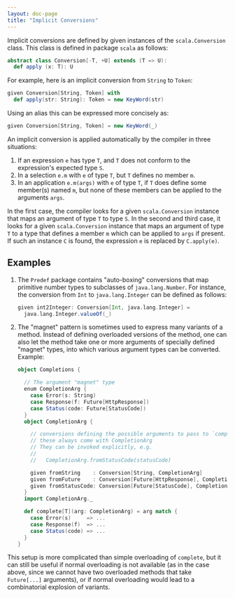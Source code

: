 ```yaml
---
layout: doc-page
title: "Implicit Conversions"
---
```


Implicit conversions are defined by given instances of the `scala.Conversion` class.
This class is defined in package `scala` as follows:

```scala
abstract class Conversion[-T, +U] extends (T => U):
  def apply (x: T): U
```

For example, here is an implicit conversion from `String` to `Token`:

```scala
given Conversion[String, Token] with
  def apply(str: String): Token = new KeyWord(str)
```

Using an alias this can be expressed more concisely as:

```scala
given Conversion[String, Token] = new KeyWord(_)
```

An implicit conversion is applied automatically by the compiler in three situations:

1. If an expression `e` has type `T`, and `T` does not conform to the expression's expected type `S`.
2. In a selection `e.m` with `e` of type `T`, but `T` defines no member `m`.
3. In an application `e.m(args)` with `e` of type `T`, if `T` does define
   some member(s) named `m`, but none of these members can be applied to the arguments `args`.

In the first case, the compiler looks for a given `scala.Conversion` instance that maps
an argument of type `T` to type `S`. In the second and third
case, it looks for a given `scala.Conversion` instance that maps an argument of type `T`
to a type that defines a member `m` which can be applied to `args` if present.
If such an instance `C` is found, the expression `e` is replaced by `C.apply(e)`.

## Examples

1. The `Predef` package contains "auto-boxing" conversions that map primitive
   number types to subclasses of `java.lang.Number`. For instance, the conversion
   from `Int` to `java.lang.Integer` can be defined as follows:

   ```scala
   given int2Integer: Conversion[Int, java.lang.Integer] =
     java.lang.Integer.valueOf(_)
   ```

2. The "magnet" pattern is sometimes used to express many variants of a method.
   Instead of defining overloaded versions of the method, one can also let the
   method take one or more arguments of specially defined "magnet" types, into
   which various argument types can be converted. Example:

   ```scala
   object Completions {

     // The argument "magnet" type
     enum CompletionArg {
       case Error(s: String)
       case Response(f: Future[HttpResponse])
       case Status(code: Future[StatusCode])
     }
     object CompletionArg {

       // conversions defining the possible arguments to pass to `complete`
       // these always come with CompletionArg
       // They can be invoked explicitly, e.g.
       //
       //   CompletionArg.fromStatusCode(statusCode)

       given fromString    : Conversion[String, CompletionArg]               = Error(_)
       given fromFuture    : Conversion[Future[HttpResponse], CompletionArg] = Response(_)
       given fromStatusCode: Conversion[Future[StatusCode], CompletionArg]   = Status(_)
     }
     import CompletionArg._

     def complete[T](arg: CompletionArg) = arg match {
       case Error(s)     => ...
       case Response(f)  => ...
       case Status(code) => ...
     }
   }
   ```

This setup is more complicated than simple overloading of `complete`, but it can still be useful if normal overloading is not available (as in the case above, since we cannot have two overloaded methods that take `Future[...]` arguments), or if normal overloading would lead to a combinatorial explosion of variants.
